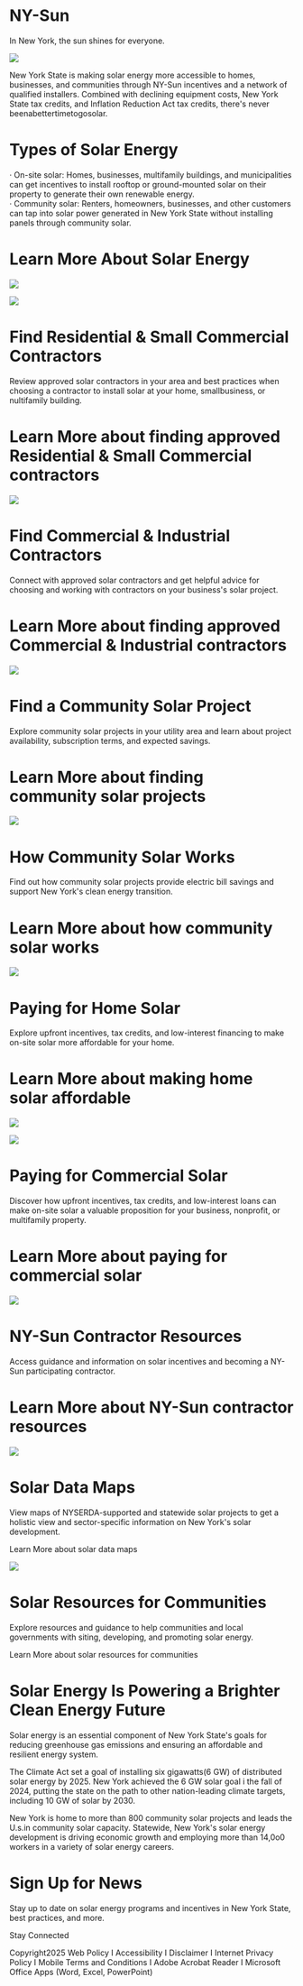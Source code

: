 # NY-Sun  

In New York, the sun shines for everyone.  

![](images/7ae9c62ba6a8d0c7237592ed272ca34419f63eb5c73009975a90b56e551b9749.jpg)  

New York State is making solar energy more accessible to homes, businesses, and communities through NY-Sun incentives and a network of qualified installers. Combined with declining equipment costs, New York State tax credits, and Inflation Reduction Act tax credits, there's never beenabettertimetogosolar.  

# Types of Solar Energy  

· On-site solar: Homes, businesses, multifamily buildings, and municipalities can get incentives to install rooftop or ground-mounted solar on their property to generate their own renewable energy.   
· Community solar: Renters, homeowners, businesses, and other customers can tap into solar power generated in New York State without installing panels through community solar.  

# Learn More About Solar Energy  

![](images/a87e66ffa8adce5bd632a14c4ab925ce862b9f9b21ad03f4baf041eab8258ba6.jpg)  

![](images/fdfcda11c7bfa1d03defac0cba7fb9598e25f1863ee7e03a938e92d394fe2571.jpg)  

# Find Residential & Small Commercial Contractors  

Review approved solar contractors in your area and best practices when choosing a contractor to install solar at your home, smallbusiness, or nultifamily building.  

# Learn More about finding approved Residential & Small Commercial contractors  

![](images/5bf66e19d767006c396ef0ddcc0529becd9ba37924cc9130e165a913ca417420.jpg)  

# Find Commercial & Industrial Contractors  

Connect with approved solar contractors and get helpful advice for choosing and working with contractors on your business's solar project.  

# Learn More about finding approved Commercial & Industrial contractors  

![](images/7dc31a929e659549ab99a113678156bb0a5f9781eb44177b23d532fdf83dc24b.jpg)  

# Find a Community Solar Project  

Explore community solar projects in your utility area and learn about project availability, subscription terms, and expected savings.  

# Learn More about finding community solar projects  

![](images/50ace5749c1df75f06d990b463221f49b99b42b937e1145af0914075f42a458a.jpg)  

# How Community Solar Works  

Find out how community solar projects provide electric bill savings and support New York's clean energy transition.  

# Learn More about how community solar works  

![](images/5980c3fae3570e54df20aec552c0da60942d96093cdd3ce0cdc26d67c987fb57.jpg)  

# Paying for Home Solar  

Explore upfront incentives, tax credits, and low-interest financing to make on-site solar more affordable for your home.  

# Learn More about making home solar affordable  

![](images/4889c6d69a18048e845c29abac70a5aa167c011ecc3a02da69f1a08cf78a2d8d.jpg)  

![](images/fbb817116322c55132beec8271d21e476635c3c666caedc0f35f4549bb894b30.jpg)  

# Paying for Commercial Solar  

Discover how upfront incentives, tax credits, and low-interest loans can make on-site solar a valuable proposition for your business, nonprofit, or multifamily property.  

# Learn More about paying for commercial solar  

![](images/84e6fe0497036baf0d74aa69db52469d2b5e42fbdbe7c0037b5189890b85fc35.jpg)  

# NY-Sun Contractor Resources  

Access guidance and information on solar incentives and becoming a NY-Sun participating contractor.  

# Learn More about NY-Sun contractor resources  

![](images/ebd6dd18c2a206589dedaed45efaaf1a20d41f10389ea01f920c0a8d090a73c1.jpg)  

# Solar Data Maps  

View maps of NYSERDA-supported and statewide solar projects to get a holistic view and sector-specific information on New York's solar development.  

Learn More about solar data maps  

![](images/0ca552ce6a584daf7b6c163d4b195a8f8da9e8ba0e7e08425fdaf763dac0cce5.jpg)  

# Solar Resources for Communities  

Explore resources and guidance to help communities and local governments with siting, developing, and promoting solar energy.  

Learn More about solar resources for communities  

# Solar Energy Is Powering a Brighter Clean Energy Future  

Solar energy is an essential component of New York State's goals for reducing greenhouse gas emissions and ensuring an affordable and resilient energy system.  

The Climate Act  set a goal of installing six gigawatts(6 GW) of distributed solar energy by 2025. New York achieved the 6 GW solar goal i the fall of 2024, putting the state on the path to other nation-leading climate targets, including 10 GW of solar by 2030.  

New York is home to more than 800 community solar projects and leads the U.s.in community solar capacity. Statewide, New York's solar energy development is driving economic growth and employing more than 14,0o0 workers in a variety of solar energy careers.  

# Sign Up for News  

Stay up to date on solar energy programs and incentives in New York State, best practices, and more.  

Stay Connected  

Copyright2025 Web Policy I  Accessibility I Disclaimer I  Internet Privacy Policy I  Mobile Terms and Conditions I  Adobe Acrobat Reader I  Microsoft Office Apps (Word, Excel, PowerPoint)  